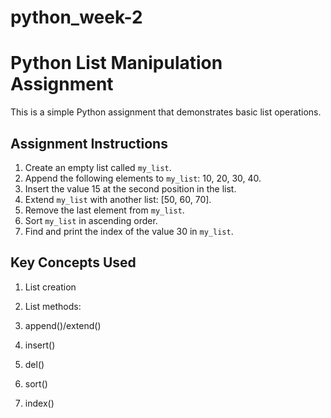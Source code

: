 # python_week-2
# Python List Manipulation Assignment

This is a simple Python assignment that demonstrates basic list operations.

## Assignment Instructions

1. Create an empty list called `my_list`.
2. Append the following elements to `my_list`: 10, 20, 30, 40.
3. Insert the value 15 at the second position in the list.
4. Extend `my_list` with another list: [50, 60, 70].
5. Remove the last element from `my_list`.
6. Sort `my_list` in ascending order.
7. Find and print the index of the value 30 in `my_list`.

## Key Concepts Used
1. List creation

2. List methods:

3. append()/extend()

4. insert()

5. del()

6. sort()

7. index()